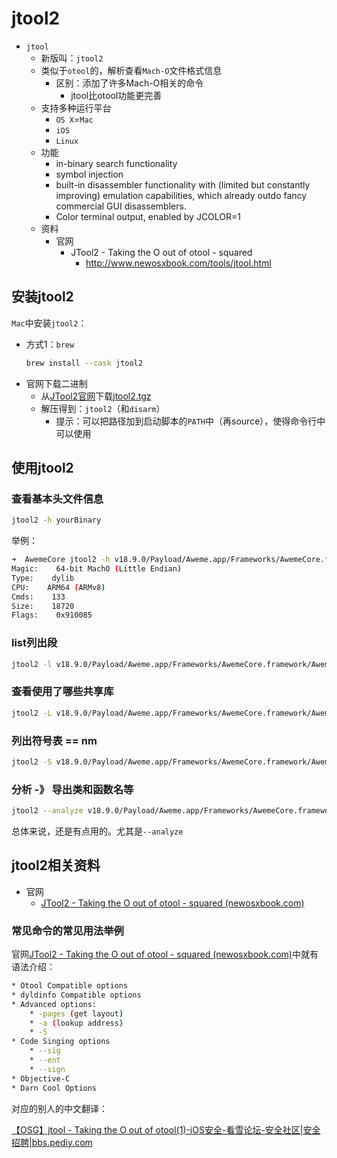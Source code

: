 # jtool2

* `jtool`
  * 新版叫：`jtool2`
  * 类似于`otool`的，解析查看`Mach-O`文件格式信息
    * 区别：添加了许多Mach-O相关的命令
      * jtool比otool功能更完善
  * 支持多种运行平台
    * `OS X`=`Mac`
    * `iOS`
    * `Linux`
  * 功能
    * in-binary search functionality
    * symbol injection
    * built-in disassembler functionality with (limited but constantly improving) emulation capabilities, which already outdo fancy commercial GUI disassemblers.
    * Color terminal output, enabled by JCOLOR=1
  * 资料
    * 官网
      * JTool2 - Taking the O out of otool - squared
        * http://www.newosxbook.com/tools/jtool.html

## 安装jtool2

`Mac`中安装`jtool2`：

* 方式1：`brew`
  ```bash
  brew install --cask jtool2
  ```
* 官网下载二进制
  * 从[JTool2官网](http://www.newosxbook.com/tools/jtool.html)下载[jtool2.tgz](http://www.newosxbook.com/tools/jtool2.tgz)
  * 解压得到：`jtool2`（和`disarm`）
    * 提示：可以把路径加到启动脚本的`PATH`中（再source），使得命令行中可以使用

## 使用jtool2

### 查看基本头文件信息

```bash
jtool2 -h yourBinary
```

举例：

```bash
➜  AwemeCore jtool2 -h v18.9.0/Payload/Aweme.app/Frameworks/AwemeCore.framework/AwemeCore
Magic:    64-bit MachO (Little Endian)
Type:    dylib
CPU:    ARM64 (ARMv8)
Cmds:    133
Size:    18720
Flags:    0x910085
```

### list列出段

```bash
jtool2 -l v18.9.0/Payload/Aweme.app/Frameworks/AwemeCore.framework/AwemeCore
```

### 查看使用了哪些共享库

```bash
jtool2 -L v18.9.0/Payload/Aweme.app/Frameworks/AwemeCore.framework/AwemeCore
```

### 列出符号表 == nm

```bash
jtool2 -S v18.9.0/Payload/Aweme.app/Frameworks/AwemeCore.framework/AwemeCore > AwemeCore_jtool2_S.txt
```

### 分析 -》 导出类和函数名等

```bash
jtool2 --analyze v18.9.0/Payload/Aweme.app/Frameworks/AwemeCore.framework/AwemeCore
```

总体来说，还是有点用的。尤其是`--analyze`

## jtool2相关资料

* 官网
  * [JTool2 - Taking the O out of otool - squared (newosxbook.com)](http://www.newosxbook.com/tools/jtool.html)

### 常见命令的常见用法举例

官网[JTool2 - Taking the O out of otool - squared (newosxbook.com)](http://www.newosxbook.com/tools/jtool.html)中就有语法介绍：

```bash
* Otool Compatible options
* dyldinfo Compatible options
* Advanced options:
    * -pages (get layout)
    * -a (lookup address)
    * -S
* Code Singing options
    * --sig
    * --ent
    * --sign
* Objective-C
* Darn Cool Options
```

对应的别人的中文翻译：

[【OSG】jtool - Taking the O out of otool(1)-iOS安全-看雪论坛-安全社区|安全招聘|bbs.pediy.com](https://bbs.pediy.com/thread-220100.htm)
